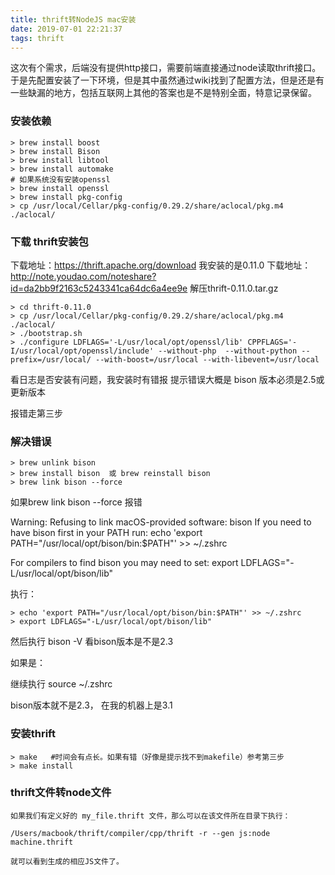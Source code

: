 ```yaml
---
title: thrift转NodeJS mac安装
date: 2019-07-01 22:21:37
tags: thrift
---
```


这次有个需求，后端没有提供http接口，需要前端直接通过node读取thrift接口。于是先配置安装了一下环境，但是其中虽然通过wiki找到了配置方法，但是还是有一些缺漏的地方，包括互联网上其他的答案也是不是特别全面，特意记录保留。

### 安装依赖

```shell
> brew install boost
> brew install Bison
> brew install libtool
> brew install automake
# 如果系统没有安装openssl
> brew install openssl
> brew install pkg-config
> cp /usr/local/Cellar/pkg-config/0.29.2/share/aclocal/pkg.m4 ./aclocal/
```

### 下载 thrift安装包
下载地址：https://thrift.apache.org/download
我安装的是0.11.0 下载地址：http://note.youdao.com/noteshare?id=da2bb9f2163c5243341ca64dc6a4ee9e
解压thrift-0.11.0.tar.gz   

```shell
> cd thrift-0.11.0
> cp /usr/local/Cellar/pkg-config/0.29.2/share/aclocal/pkg.m4 ./aclocal/
> ./bootstrap.sh
> ./configure LDFLAGS='-L/usr/local/opt/openssl/lib' CPPFLAGS='-I/usr/local/opt/openssl/include' --without-php  --without-python --prefix=/usr/local/ --with-boost=/usr/local --with-libevent=/usr/local
```

看日志是否安装有问题，我安装时有错报
提示错误大概是 bison 版本必须是2.5或 更新版本

报错走第三步

### 解决错误
```shell
> brew unlink bison
> brew install bison  或 brew reinstall bison
> brew link bison --force
```
如果brew link bison --force
报错

Warning: Refusing to link macOS-provided software: bison
If you need to have bison first in your PATH run:
echo 'export PATH="/usr/local/opt/bison/bin:$PATH"' >> ~/.zshrc

For compilers to find bison you may need to set:
export LDFLAGS="-L/usr/local/opt/bison/lib"

执行：
```shell
> echo 'export PATH="/usr/local/opt/bison/bin:$PATH"' >> ~/.zshrc
> export LDFLAGS="-L/usr/local/opt/bison/lib"
```

然后执行 bison -V 看bison版本是不是2.3

如果是：

 继续执行 source ~/.zshrc

bison版本就不是2.3， 在我的机器上是3.1

### 安装thrift
```shell
> make   #时间会有点长。如果有错（好像是提示找不到makefile）参考第三步
> make install
```

### thrift文件转node文件

```shell
如果我们有定义好的 my_file.thrift 文件，那么可以在该文件所在目录下执行：

/Users/macbook/thrift/compiler/cpp/thrift -r --gen js:node machine.thrift

就可以看到生成的相应JS文件了。
```